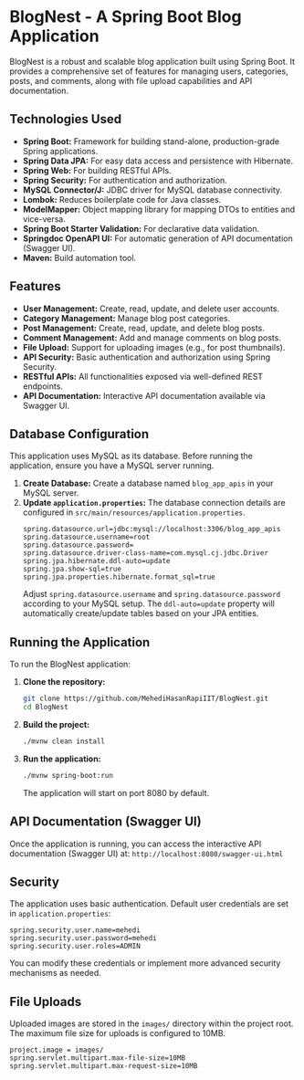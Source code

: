 # BlogNest - A Spring Boot Blog Application

BlogNest is a robust and scalable blog application built using Spring Boot. It provides a comprehensive set of features for managing users, categories, posts, and comments, along with file upload capabilities and API documentation.

## Technologies Used

*   **Spring Boot:** Framework for building stand-alone, production-grade Spring applications.
*   **Spring Data JPA:** For easy data access and persistence with Hibernate.
*   **Spring Web:** For building RESTful APIs.
*   **Spring Security:** For authentication and authorization.
*   **MySQL Connector/J:** JDBC driver for MySQL database connectivity.
*   **Lombok:** Reduces boilerplate code for Java classes.
*   **ModelMapper:** Object mapping library for mapping DTOs to entities and vice-versa.
*   **Spring Boot Starter Validation:** For declarative data validation.
*   **Springdoc OpenAPI UI:** For automatic generation of API documentation (Swagger UI).
*   **Maven:** Build automation tool.

## Features

*   **User Management:** Create, read, update, and delete user accounts.
*   **Category Management:** Manage blog post categories.
*   **Post Management:** Create, read, update, and delete blog posts.
*   **Comment Management:** Add and manage comments on blog posts.
*   **File Upload:** Support for uploading images (e.g., for post thumbnails).
*   **API Security:** Basic authentication and authorization using Spring Security.
*   **RESTful APIs:** All functionalities exposed via well-defined REST endpoints.
*   **API Documentation:** Interactive API documentation available via Swagger UI.

## Database Configuration

This application uses MySQL as its database. Before running the application, ensure you have a MySQL server running.

1.  **Create Database:** Create a database named `blog_app_apis` in your MySQL server.
2.  **Update `application.properties`:** The database connection details are configured in `src/main/resources/application.properties`.
    ```properties
    spring.datasource.url=jdbc:mysql://localhost:3306/blog_app_apis
    spring.datasource.username=root
    spring.datasource.password=
    spring.datasource.driver-class-name=com.mysql.cj.jdbc.Driver
    spring.jpa.hibernate.ddl-auto=update
    spring.jpa.show-sql=true
    spring.jpa.properties.hibernate.format_sql=true
    ```
    Adjust `spring.datasource.username` and `spring.datasource.password` according to your MySQL setup. The `ddl-auto=update` property will automatically create/update tables based on your JPA entities.

## Running the Application

To run the BlogNest application:

1.  **Clone the repository:**
    ```bash
    git clone https://github.com/MehediHasanRapiIIT/BlogNest.git
    cd BlogNest
    ```
2.  **Build the project:**
    ```bash
    ./mvnw clean install
    ```
3.  **Run the application:**
    ```bash
    ./mvnw spring-boot:run
    ```
    The application will start on port 8080 by default.

## API Documentation (Swagger UI)

Once the application is running, you can access the interactive API documentation (Swagger UI) at:
`http://localhost:8080/swagger-ui.html`

## Security

The application uses basic authentication. Default user credentials are set in `application.properties`:
```properties
spring.security.user.name=mehedi
spring.security.user.password=mehedi
spring.security.user.roles=ADMIN
```
You can modify these credentials or implement more advanced security mechanisms as needed.

## File Uploads

Uploaded images are stored in the `images/` directory within the project root. The maximum file size for uploads is configured to 10MB.
```properties
project.image = images/
spring.servlet.multipart.max-file-size=10MB
spring.servlet.multipart.max-request-size=10MB
```
